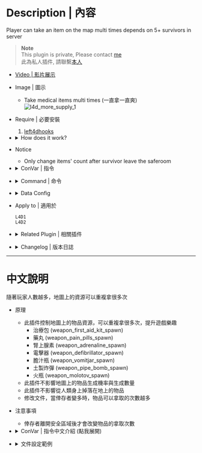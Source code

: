# Description | 內容
Player can take an item on the map multi times depends on 5+ survivors in server

> __Note__ <br/>
This plugin is private, Please contact [me](https://github.com/fbef0102/Game-Private_Plugin#私人插件列表-private-plugins-list)<br/>
此為私人插件, 請聯繫[本人](https://github.com/fbef0102/Game-Private_Plugin#私人插件列表-private-plugins-list)

* [Video | 影片展示](https://youtu.be/sSjRpDF2DR0)

* Image | 圖示
	* Take medical items multi times (一直拿一直爽)
	<br/>![l4d_more_supply_1](image/l4d_more_supply_1.gif)

* Require | 必要安裝
	1. [left4dhooks](https://forums.alliedmods.net/showthread.php?t=321696)

* <details><summary>How does it work?</summary>

	* Modify data file to adjust _spawn items count on the map when 5+ survivors in server 
		* Kits (weapon_first_aid_kit_spawn)
		* Pills (weapon_pain_pills_spawn)
		* Adrenaline shots (weapon_adrenaline_spawn)
		* Defibrillators (weapon_defibrillator_spawn)
		* Vomitjars (weapon_vomitjar_spawn)
		* Pipe Bombs (weapon_pipe_bomb_spawn)
		* Molotovs (weapon_molotov_spawn)
</details>

* Notice
	* Only change items' count after survivor leave the saferoom 

* <details><summary>ConVar | 指令</summary>

	* cfg/sourcemod/l4d_more_supply.cfg
		```php
		// 0=Plugin off, 1=Plugin on.
		l4d_more_supply_enable "1"

		// Dynamic Adjust item count depends on, 0=the number of alive survivors, 1=the number of alive + dead survivors.
		l4d_more_supply_including_dead "1"
		```
</details>

* <details><summary>Command | 命令</summary>
	
	None
</details>

* <details><summary>Data Config</summary>

	* ```data/l4d_more_supply.txt```
		```php
		"l4d_more_supply"
		{
			//weapon_first_aid_kit_spawn
			"First Aid Kits"
			{
				// example: If there are 11 survivors => First Aid Kit count: 3
				// "11"	"3"	
				"1"		"1"	
				"2"		"1"	
				"3"		"1"	
				"4"		"1"	
				"5"		"2"	
				"6"		"2"	
				"7"		"2"	
				"8"		"2"
				"9"		"3"	
				"10"	"3"	
				"11"	"3"	
				"12"	"3"	
				"13"	"3"	
				"14"	"3"	
				"15"	"4"	
				"16"	"4"	

				...
			}	

			...
		}
		```
</details>

* Apply to | 適用於
	```
	L4D1
	L4D2
	```

* <details><summary>Related Plugin | 相關插件</summary>

	1. [MultiSlots](https://github.com/fbef0102/L4D1_2-Plugins/tree/master/l4dmultislots): Allows additional survivor players in server when 5+ player joins the server
		* 創造5位以上倖存者遊玩伺服器
	2. [l4dinfectedbots](https://github.com/fbef0102/L4D1_2-Plugins/tree/master/l4dmultislots): Spawns multi infected bots in any mode + allows playable special infected in coop/survival + unlock infected slots (10 VS 10 available)
		* 多特感生成插件，倖存者人數越多，生成的特感越多，且不受遊戲特感數量限制 + 解除特感隊伍的人數限制 (可達成對抗 10 VS 10 玩法)
</details>

* <details><summary>Changelog | 版本日誌</summary>

	* v1.1 (2024-8-7)
		* Add Data file
		* Update cvars

	* v1.0 (2023-4-1)
		* Initial Release
</details>

- - - -
# 中文說明
隨著玩家人數越多，地圖上的資源可以重複拿很多次

* 原理
	* 此插件控制地圖上的物品資源，可以重複拿很多次，提升遊戲樂趣
		* 治療包 (weapon_first_aid_kit_spawn)
		* 藥丸 (weapon_pain_pills_spawn)
		* 腎上腺素 (weapon_adrenaline_spawn)
		* 電擊器 (weapon_defibrillator_spawn)
		* 膽汁瓶 (weapon_vomitjar_spawn)
		* 土製炸彈 (weapon_pipe_bomb_spawn)
		* 火瓶 (weapon_molotov_spawn)
	* 此插件不影響地圖上的物品生成機率與生成數量
	* 此插件不影響從人類身上掉落在地上的物品
	* 修改文件，當倖存者變多時，物品可以拿取的次數越多

* 注意事項
	* 倖存者離開安全區域後才會改變物品的拿取次數

* <details><summary>ConVar | 指令中文介紹 (點我展開)</summary>

	* cfg/sourcemod/l4d_more_supply.cfg
		```php
		// 0=關閉插件, 1=啟動插件
		l4d_more_supply_enable "1"

		// 根據何種方式計算倖存者人數, 0=活著的倖存者人數, 1=活著+死亡的倖存者人數
		l4d_more_supply_including_dead "1"
		```
</details>

* <details><summary>文件設定範例</summary>

	* ```data/l4d_more_supply.txt```
		```php
		"l4d_more_supply"
		{
			//治療包
			"First Aid Kits"
			{
				// 舉例: 11位倖存者時 => 地圖上的治療包可以重複拿三次
				// "11"	"3"	

				// 自行修改
				"1"		"1"	
				"2"		"1"	
				"3"		"1"	
				"4"		"1"	
				"5"		"2"	
				"6"		"2"	
				"7"		"2"	
				"8"		"2"
				"9"		"3"	
				"10"	"3"	
				"11"	"3"	
				"12"	"3"	
				"13"	"3"	
				"14"	"3"	
				"15"	"4"	
				"16"	"4"	
				
				...
			}	

			...
		}
		```
</details>